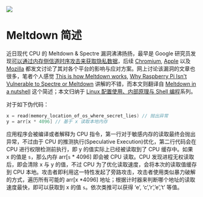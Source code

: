 ![](https://inews.co.uk/wp-content/uploads/2018/01/meltdownspectre-1376x1032.jpg)

# Meltdown 简述

近日现代 CPU 的 Meltdown & Spectre 漏洞沸沸扬扬，最早是 Google 研究员发现[可以通过内存侧信道时序攻击来获取隐私数据](https://googleprojectzero.blogspot.de/2018/01/reading-privileged-memory-with-side.html)，后续 [Chromium](https://www.chromium.org/Home/chromium-security/ssca), [Apple](https://support.apple.com/en-us/HT208394) 以及 [Mozilla](https://blog.mozilla.org/security/2018/01/03/mitigations-landing-new-class-timing-attack/) 都发文讨论了其对各个平台的影响与应对方案。网上讨论该漏洞的文章也很多，笔者个人感觉 [This is how Meltdown works](https://dev.to/isaacandsuch/how-meltdown-works-28j2), [Why Raspberry Pi Isn't Vulnerable to Spectre or Meltdown](http://t.cn/RH3DVKj) 讲解的不错，而本文则翻译自 [Meltdown in a nutshell](https://hackernoon.com/meltdown-in-a-nutshell-bda0b79f84a2) 这个简述；本文归纳于 [Linux 配置使用、内部原理与 Shell 编程](https://parg.co/UMI)系列。

对于如下伪代码：

```c
x = read(memory_location_of_os_where_secret_lies) // 抛出异常
y = arr[x * 4096] // 基于 x 读取本地内存
```

应用程序会被编译或者解释为 CPU 指令，第一行对于敏感内存的读取最终会抛出异常，不过由于 CPU 的推测执行(Speculative Execution)优化，第二行代码会在 CPU 进行权限检测前执行，即 y 的值实际上已经被读取到了 CPU 缓存中。如果 x 的值是 `s`，那么内存 arr[`s` * 4096] 即会被 CPU 读取。CPU 发现进程无权读取后，即会清除 x 与 y 的值，不过 CPU 为了优化读取速度，会将本次的读取值缓存到 CPU 本地。攻击者即利用这一特性发起了旁路攻击，攻击者使用类似暴力破解的方式，遍历所有可能的 arr[x *4096] 地址；根据计时器来判断哪个地址的读取速度最快，即可以获取到 x 的值 `s`。依次类推可以获得 ‘e’, ‘c’,’r’,’e’,’t’ 等值。
